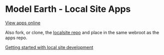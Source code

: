 # Model Earth - Local Site Apps

[View apps online](https://model.earth/apps)

Also fork, or clone, the [localsite repo](https://github.com/modelearth/localsite) and place in the same webroot as the apps repo.  

[Getting started with local site development](https://model.earth/localsite/start/)